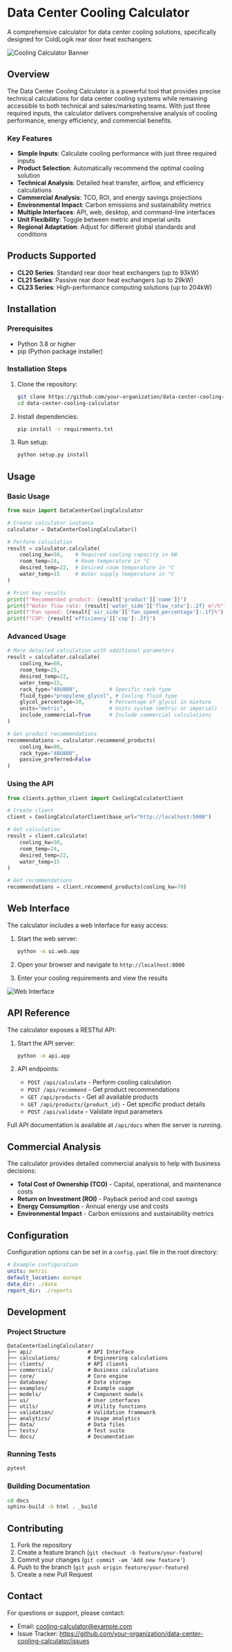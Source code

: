 # Data Center Cooling Calculator

A comprehensive calculator for data center cooling solutions, specifically designed for ColdLogik rear door heat exchangers.

![Cooling Calculator Banner](docs/images/cooling_calculator_banner.png)

## Overview

The Data Center Cooling Calculator is a powerful tool that provides precise technical calculations for data center cooling systems while remaining accessible to both technical and sales/marketing teams. With just three required inputs, the calculator delivers comprehensive analysis of cooling performance, energy efficiency, and commercial benefits.

### Key Features

- **Simple Inputs**: Calculate cooling performance with just three required inputs
- **Product Selection**: Automatically recommend the optimal cooling solution
- **Technical Analysis**: Detailed heat transfer, airflow, and efficiency calculations
- **Commercial Analysis**: TCO, ROI, and energy savings projections
- **Environmental Impact**: Carbon emissions and sustainability metrics
- **Multiple Interfaces**: API, web, desktop, and command-line interfaces
- **Unit Flexibility**: Toggle between metric and imperial units
- **Regional Adaptation**: Adjust for different global standards and conditions

## Products Supported

- **CL20 Series**: Standard rear door heat exchangers (up to 93kW)
- **CL21 Series**: Passive rear door heat exchangers (up to 29kW)
- **CL23 Series**: High-performance computing solutions (up to 204kW)

## Installation

### Prerequisites

- Python 3.8 or higher
- pip (Python package installer)

### Installation Steps

1. Clone the repository:
   ```bash
   git clone https://github.com/your-organization/data-center-cooling-calculator.git
   cd data-center-cooling-calculator
   ```

2. Install dependencies:
   ```bash
   pip install -r requirements.txt
   ```

3. Run setup:
   ```bash
   python setup.py install
   ```

## Usage

### Basic Usage

```python
from main import DataCenterCoolingCalculator

# Create calculator instance
calculator = DataCenterCoolingCalculator()

# Perform calculation
result = calculator.calculate(
    cooling_kw=50,    # Required cooling capacity in kW
    room_temp=24,     # Room temperature in °C
    desired_temp=22,  # Desired room temperature in °C
    water_temp=15     # Water supply temperature in °C
)

# Print key results
print(f"Recommended product: {result['product']['name']}")
print(f"Water flow rate: {result['water_side']['flow_rate']:.2f} m³/h")
print(f"Fan speed: {result['air_side']['fan_speed_percentage']:.1f}%")
print(f"COP: {result['efficiency']['cop']:.2f}")
```

### Advanced Usage

```python
# More detailed calculation with additional parameters
result = calculator.calculate(
    cooling_kw=60,
    room_temp=25,
    desired_temp=22,
    water_temp=15,
    rack_type="48U800",          # Specific rack type
    fluid_type="propylene_glycol", # Cooling fluid type
    glycol_percentage=30,        # Percentage of glycol in mixture
    units="metric",              # Units system (metric or imperial)
    include_commercial=True      # Include commercial calculations
)

# Get product recommendations
recommendations = calculator.recommend_products(
    cooling_kw=80,
    rack_type="48U800",
    passive_preferred=False
)
```

### Using the API

```python
from clients.python_client import CoolingCalculatorClient

# Create client
client = CoolingCalculatorClient(base_url="http://localhost:5000")

# Get calculation
result = client.calculate(
    cooling_kw=50,
    room_temp=24,
    desired_temp=22,
    water_temp=15
)

# Get recommendations
recommendations = client.recommend_products(cooling_kw=70)
```

## Web Interface

The calculator includes a web interface for easy access:

1. Start the web server:
   ```bash
   python -m ui.web.app
   ```

2. Open your browser and navigate to `http://localhost:8000`

3. Enter your cooling requirements and view the results

![Web Interface](docs/images/web_interface.png)

## API Reference

The calculator exposes a RESTful API:

1. Start the API server:
   ```bash
   python -m api.app
   ```

2. API endpoints:
   - `POST /api/calculate` - Perform cooling calculation
   - `POST /api/recommend` - Get product recommendations
   - `GET /api/products` - Get all available products
   - `GET /api/products/{product_id}` - Get specific product details
   - `POST /api/validate` - Validate input parameters

Full API documentation is available at `/api/docs` when the server is running.

## Commercial Analysis

The calculator provides detailed commercial analysis to help with business decisions:

- **Total Cost of Ownership (TCO)** - Capital, operational, and maintenance costs
- **Return on Investment (ROI)** - Payback period and cost savings
- **Energy Consumption** - Annual energy use and costs
- **Environmental Impact** - Carbon emissions and sustainability metrics

## Configuration

Configuration options can be set in a `config.yaml` file in the root directory:

```yaml
# Example configuration
units: metric
default_location: europe
data_dir: ./data
report_dir: ./reports
```

## Development

### Project Structure

```
DataCenterCoolingCalculator/
├── api/                  # API Interface
├── calculations/         # Engineering calculations
├── clients/              # API clients
├── commercial/           # Business calculations
├── core/                 # Core engine
├── database/             # Data storage
├── examples/             # Example usage
├── models/               # Component models
├── ui/                   # User interfaces
├── utils/                # Utility functions
├── validation/           # Validation framework
├── analytics/            # Usage analytics
├── data/                 # Data files
├── tests/                # Test suite
└── docs/                 # Documentation
```

### Running Tests

```bash
pytest
```

### Building Documentation

```bash
cd docs
sphinx-build -b html . _build
```

## Contributing

1. Fork the repository
2. Create a feature branch (`git checkout -b feature/your-feature`)
3. Commit your changes (`git commit -am 'Add new feature'`)
4. Push to the branch (`git push origin feature/your-feature`)
5. Create a new Pull Request


## Contact

For questions or support, please contact:
- Email: cooling-calculator@example.com
- Issue Tracker: https://github.com/your-organization/data-center-cooling-calculator/issues